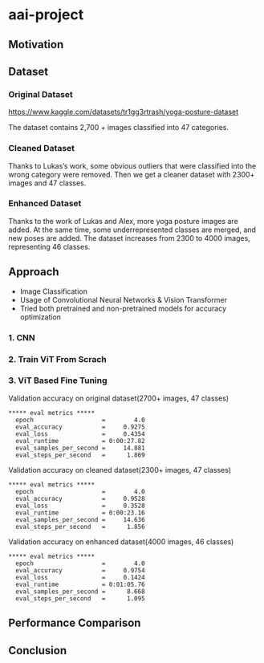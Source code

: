 # aai-project

## Motivation

## Dataset

### Original Dataset

https://www.kaggle.com/datasets/tr1gg3rtrash/yoga-posture-dataset

The dataset contains 2,700 + images classified into 47 categories.

### Cleaned Dataset

Thanks to Lukas’s work, some obvious outliers that were classified into the wrong category were removed.
Then we get a cleaner dataset with 2300+ images and 47 classes.

### Enhanced Dataset

Thanks to the work of Lukas and Alex, more yoga posture images are added. At the same time, some underrepresented classes are merged, and new poses​ are added. The dataset increases from 2300 to 4000 images, representing 46 classes.

## Approach

- Image Classification
- Usage of Convolutional Neural Networks & Vision Transformer​
- Tried both pretrained and non-pretrained models for accuracy optimization

### 1. CNN

### 2. Train ViT From Scrach

### 3. ViT Based Fine Tuning

Validation accuracy on original dataset(2700+ images, 47 classes)

```
***** eval metrics *****
  epoch                   =        4.0
  eval_accuracy           =     0.9275
  eval_loss               =     0.4354
  eval_runtime            = 0:00:27.82
  eval_samples_per_second =     14.881
  eval_steps_per_second   =      1.869
```

Validation accuracy on cleaned dataset(2300+ images, 47 classes)

```
***** eval metrics *****
  epoch                   =        4.0
  eval_accuracy           =     0.9528
  eval_loss               =     0.3528
  eval_runtime            = 0:00:23.16
  eval_samples_per_second =     14.636
  eval_steps_per_second   =      1.856

```

Validation accuracy on enhanced dataset(4000 images, 46 classes)

```
***** eval metrics *****
  epoch                   =        4.0
  eval_accuracy           =     0.9754
  eval_loss               =     0.1424
  eval_runtime            = 0:01:05.76
  eval_samples_per_second =      8.668
  eval_steps_per_second   =      1.095
```

## Performance Comparison

## Conclusion
